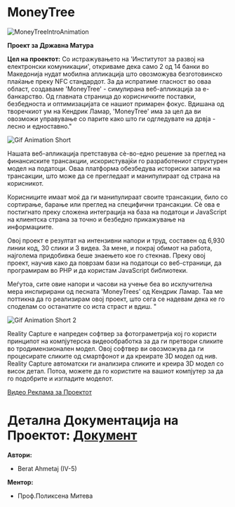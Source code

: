 # MoneyTree
![MoneyTreeIntroAnimation](https://github.com/BeratAhmetaj/MoneyTree/blob/main/README-Misc/intro.gif)

**Проект за Државна Матура**


**Цел на проектот:**
Со истражувањето на 'Институтот за развој на електронски комуникации', откриваме дека само 2 од 14 банки во Македонија нудат мобилна апликација што овозможува безготовинско плаќање преку NFC стандардот. За да испратиме гласност во оваа област, создаваме 'MoneyTree' - симулирана веб-апликација за е-банкарство. Од главната страница до корисничките поставки, безбедноста и оптимизацијата се нашиот примарен фокус. Вдишана од творечкиот ум на Кендрик Ламар, 'MoneyTree' има за цел да ви овозможи управување со парите како што ги одгледувате на дрвја - лесно и едноставно."

![Gif Animation Short](https://github.com/BeratAhmetaj/MoneyTree/blob/main/README-Misc/first.gif)

Нашата веб-апликација претставува сè-во-едно решение за преглед на финансиските трансакции, искористувајќи го разработениот структурен модел на податоци. Оваа платформа обезбедува историски записи на трансакции, што може да се прегледаат и манипулираат од страна на корисникот.

Корисниците имаат моќ да ги манипулираат своите трансакции, било со сортирање, барање или преглед на специфични трансакции. Сè ова е постигнато преку сложена интеграција на база на податоци и JavaScript на клиентска страна за точно и безбедно прикажување на информациите.

Овој проект е резултат на интензивни напори и труд, составен од 6,930 линии код, 30 слики и 3 видеа. За мене, и покрај обимот на работа, најголема придобивка беше знаењето кое го стекнав. Преку овој проект, научив како да поврзам бази на податоци со веб-страници, да програмирам во PHP и да користам JavaScript библиотеки.

Меѓутоа, сите овие напори и часови на учење беа во исклучителна мера инспирирани од песната 'MoneyTrees' од Кендрик Ламар. Таа ме поттикна да го реализирам овој проект, што сега се надевам дека ке го споделам со останатите со иста страст и вдиш. "

![Gif Animation Short 2](https://github.com/BeratAhmetaj/MoneyTree/blob/main/README-Misc/second.gif)

Reality Capture е напреден софтвер за фотограметрија кој го користи принципот на компјутерска видеообработка за да ги претвори сликите во тродимензионален модел. Овој софтвер ви овозможува да ги процесирате сликите од смартфонот и да креирате 3D модел од нив. Reality Capture автоматски ги анализира сликите и креира 3D модел со висок детал. Потоа, можете да го користите на вашиот компјутер за да го подобрите и изгладите моделот.

[Видео Реклама за Проектот](https://www.youtube.com/watch?v=Pz2sTQ-xNKk)

 # **Детална Документација на Проектот:** [Документ](https://github.com/BeratAhmetaj/MoneyTree/blob/main/PROJECT%20DOCUMENTATION.pdf)

**Автори:**
- Berat Ahmetaj (IV-5)

**Ментор:** 
- Проф.Поликсена Митева
